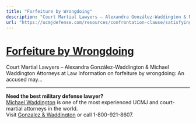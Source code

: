 ```yaml
---
title: "Forfeiture by Wrongdoing"
description: "Court Martial Lawyers – Alexandra González-Waddington & Michael Waddington Attorneys at Law Information on forfeiture by wrongdoing: An accused may..."
url: "https://ucmjdefense.com/resources/confrontation-clause/satisfying-the-confrontation-clause-through-opportunity-to-cross-examine-waiver-and-forfeiture/forfeiture-by-wrongdoing.html"
---
```


# [Forfeiture by Wrongdoing](https://ucmjdefense.com/resources/confrontation-clause/satisfying-the-confrontation-clause-through-opportunity-to-cross-examine-waiver-and-forfeiture/forfeiture-by-wrongdoing.html)

Court Martial Lawyers – Alexandra González-Waddington & Michael Waddington Attorneys at Law Information on forfeiture by wrongdoing: An accused may...

---

**Need the best military defense lawyer?**  
[Michael Waddington](https://ucmjdefense.com/attorneys/michael-stewart-waddington-partner.html) is one of the most experienced UCMJ and court-martial attorneys in the world.  
Visit [Gonzalez & Waddington](https://ucmjdefense.com) or call 1-800-921-8607.
